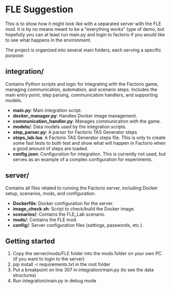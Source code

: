 # FLE Suggestion
This is to show how it might look like with a separated server with the FLE mod. It is by no means meant to be a "everything works" type of demo, but hopefully you can at least run main.py and login to factorio if you would like to see what happens in the environment. 


The project is organized into several main folders, each serving a specific purpose:

## integration/
Contains Python scripts and logic for integrating with the Factorio game, managing communication, automation, and scenario steps. Includes the main entry point, step parsing, communication handlers, and supporting models.

- **main.py**: Main integration script.
- **docker_manager.py**: Handles Docker image management.
- **communication_handler.py**: Manages communication with the game.
- **models/**: Data models used by the integration scripts.
- **step_parser.py**: A parser for Factorio TAS Generator steps
- **steps_lab.lua**: A Factorio TAS Generator steps file. This is only to create some fast tests to both test and show what will happen in Factorio when a good amount of steps are loaded. 
- **config.json**: Configuration for integration. This is currently not used, but serves as an example of a complex configuration for experiments.

## server/
Contains all files related to running the Factorio server, including Docker setup, scenarios, mods, and configuration.

- **Dockerfile**: Docker configuration for the server.
- **image_check.sh**: Script to check/build the Docker image.
- **scenarios/**: Contains the FLE_Lab scenario.
- **mods/**: Contains the FLE mod.
- **config/**: Server configuration files (settings, passwords, etc.).


## Getting started
1. Copy the server/mods/FLE folder into the mods folder on your own PC (if you want to login to the server)
2. pip install -r requirements.txt in the root folder
3. Put a breakpoint on line 307 in integration/main.py (to see the data structures)
4. Run integration/main.py in debug mode